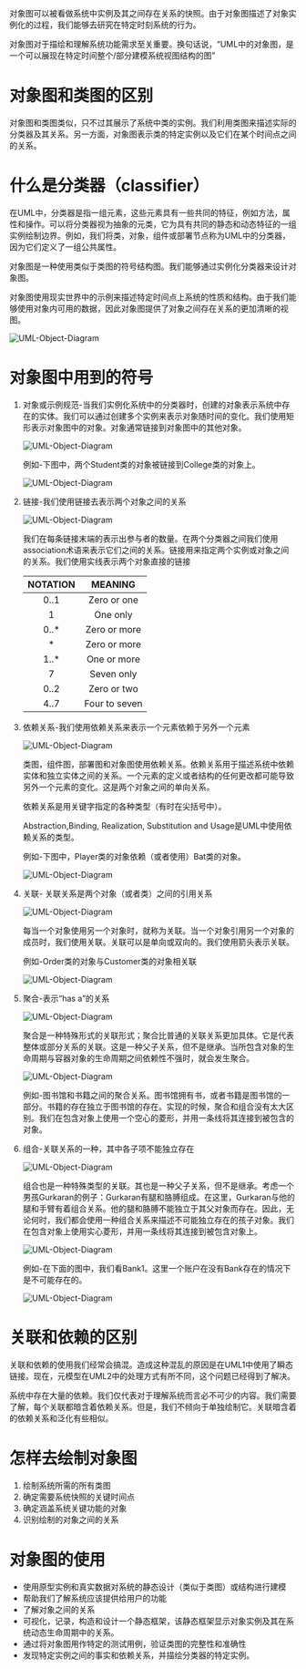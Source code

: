 对象图可以被看做系统中实例及其之间存在关系的快照。由于对象图描述了对象实例化的过程，我们能够去研究在特定时刻系统的行为。

对象图对于描绘和理解系统功能需求至关重要。换句话说，“UML中的对象图，是一个可以展现在特定时间整个/部分建模系统视图结构的图”

# **对象图和类图的区别**

对象图和类图类似，只不过其展示了系统中类的实例。我们利用类图来描述实际的分类器及其关系。另一方面，对象图表示类的特定实例以及它们在某个时间点之间的关系。

# **什么是分类器（classifier）**

在UML中，分类器是指一组元素，这些元素具有一些共同的特征，例如方法，属性和操作。可以将分类器视为抽象的元类，它为具有共同的静态和动态特征的一组实例绘制边界。例如，我们将类，对象，组件或部署节点称为UML中的分类器，因为它们定义了一组公共属性。

对象图是一种使用类似于类图的符号结构图。我们能够通过实例化分类器来设计对象图。

对象图使用现实世界中的示例来描述特定时间点上系统的性质和结构。由于我们能够使用对象内可用的数据，因此对象图提供了对象之间存在关系的更加清晰的视图。

![UML-Object-Diagram](ObjectDiagram.assets/UML-Object-Diagram.png)

# **对象图中用到的符号**

1. 对象或示例规范-当我们实例化系统中的分类器时，创建的对象表示系统中存在的实体。我们可以通过创建多个实例来表示对象随时间的变化。我们使用矩形表示对象图中的对象。对象通常链接到对象图中的其他对象。

   ![UML-Object-Diagram](ObjectDiagram.assets/UML-Object-Diagram-2.png)

   例如-下图中，两个Student类的对象被链接到College类的对象上。

   ![UML-Object-Diagram](ObjectDiagram.assets/UML-Object-Diagram-21.png)

2. 链接-我们使用链接去表示两个对象之间的关系

   ![UML-Object-Diagram](ObjectDiagram.assets/UML-Object-Diagram-3.png)

   我们在每条链接末端的表示出参与者的数量。在两个分类器之间我们使用association术语来表示它们之间的关系。链接用来指定两个实例或对象之间的关系。我们使用实线表示两个对象直接的链接

   | NOTATION |    MEANING    |
   | :------: | :-----------: |
   |   0..1   |  Zero or one  |
   |    1     |   One only    |
   |   0..*   | Zero or more  |
   |    *     | Zero or more  |
   |   1..*   |  One or more  |
   |    7     |  Seven only   |
   |   0..2   |  Zero or two  |
   |   4..7   | Four to seven |

3. 依赖关系-我们使用依赖关系来表示一个元素依赖于另外一个元素

   ![UML-Object-Diagram](ObjectDiagram.assets/UML-Object-Diagram-31.png)

   类图，组件图，部署图和对象图使用依赖关系。依赖关系用于描述系统中依赖实体和独立实体之间的关系。一个元素的定义或者结构的任何更改都可能导致另外一个元素的变化。这是两个对象之间的单向关系。

   依赖关系是用关键字指定的各种类型（有时在尖括号中）。

   Abstraction,Binding, Realization, Substitution and Usage是UML中使用依赖关系的类型。

   例如-下图中，Player类的对象依赖（或者使用）Bat类的对象。

   ![UML-Object-Diagram](ObjectDiagram.assets/UML-Object-Diagram-32.png)

4. 关联- 关联关系是两个对象（或者类）之间的引用关系

   ![UML-Object-Diagram](ObjectDiagram.assets/UML-Object-Diagram-33.png)

   每当一个对象使用另一个对象时，就称为关联。当一个对象引用另一个对象的成员时，我们使用关联。关联可以是单向或双向的。我们使用箭头表示关联。

   例如-Order类的对象与Customer类的对象相关联

   ![UML-Object-Diagram](ObjectDiagram.assets/UML-Object-Diagram-34.png)

5. 聚合-表示“has a”的关系

   ![UML-Object-Diagram](ObjectDiagram.assets/UML-Object-Diagram-35.png)

   聚合是一种特殊形式的关联形式；聚合比普通的关联关系更加具体。它是代表整体或部分关系的关联。这是一种父子关系，但不是继承。当所包含对象的生命周期与容器对象的生命周期之间依赖性不强时，就会发生聚合。

   ![UML-Object-Diagram](ObjectDiagram.assets/UML-Object-Diagram-36.png)

   例如-图书馆和书籍之间的聚合关系。图书馆拥有书，或者书籍是图书馆的一部分。书籍的存在独立于图书馆的存在。实现的时候，聚合和组合没有太大区别。我们在包含对象上使用一个空心的菱形，并用一条线将其连接到被包含的对象。

6. 组合-关联关系的一种，其中各子项不能独立存在

   ![UML-Object-Diagram](ObjectDiagram.assets/UML-Object-Diagram-39.png)

   组合也是一种特殊类型的关联。其也是一种父子关系，但不是继承。考虑一个男孩Gurkaran的例子：Gurkaran有腿和胳膊组成。在这里，Gurkaran与他的腿和手臂有着组合关系。他的腿和胳膊不能独立于其父对象而存在。因此，无论何时，我们都会使用一种组合关系来描述不可能独立存在的孩子对象。我们在包含对象上使用实心菱形，并用一条线将其连接到被包含对象上。

   ![UML-Object-Diagram](ObjectDiagram.assets/UML-Object-Diagram-37.png)

   例如-在下面的图中，我们看Bank1。这里一个账户在没有Bank存在的情况下是不可能存在的。

   ![UML-Object-Diagram](ObjectDiagram.assets/UML-Object-Diagram-38.png)

# 关联和依赖的区别

关联和依赖的使用我们经常会搞混。造成这种混乱的原因是在UML1中使用了瞬态链接。现在，元模型在UML2中的处理方式有所不同，这个问题已经得到了解决。

系统中存在大量的依赖。我们仅代表对于理解系统而言必不可少的内容。我们需要了解，每个关联都暗含着依赖关系。但是，我们不倾向于单独绘制它。关联暗含着的依赖关系和泛化有些相似。



# 怎样去绘制对象图

1. 绘制系统所需的所有类图
2. 确定需要系统快照的关键时间点
3. 确定涵盖系统关键功能的对象
4. 识别绘制的对象之间的关系

# 对象图的使用

* 使用原型实例和真实数据对系统的静态设计（类似于类图）或结构进行建模
* 帮助我们了解系统应该提供给用户的功能
* 了解对象之间的关系
* 可视化，记录，构造和设计一个静态框架，该静态框架显示对象实例及其在系统动态生命周期中的关系。
* 通过将对象图用作特定的测试用例，验证类图的完整性和准确性
* 发现特定实例之间的事实和依赖关系，并描绘分类器的特定实例。